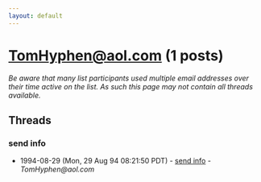 ```yaml
---
layout: default
---
```


# TomHyphen@aol.com (1 posts)

_Be aware that many list participants used multiple email addresses over their time active on the list. As such this page may not contain all threads available._

## Threads

### send info
+ 1994-08-29 (Mon, 29 Aug 94 08:21:50 PDT) - [send info](/archive/1994/08/1d92a1692c02680ee362ff92d2b70805988acbe18281e309f47eea5521799730) - _TomHyphen@aol.com_

